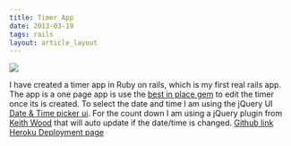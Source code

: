 ```yaml
---
title: Timer App
date: 2013-03-19
tags: rails
layout: article_layout
---
```

<div class="crop_port">
<img src="/img/blog/timer_app.png" class="crop_port">
</div>

I have created a timer app in Ruby on rails, which is my first real rails app. The app is a one page app is use the [best in place gem](https://github.com/bernat/best_in_place) to edit the timer once its is created. To select the date and time I am using the jQuery UI [Date & Time picker ui](http://trentrichardson.com/examples/timepicker/). For the count down I am using a jQuery plugin from [Keith Wood](http://keith-wood.name/countdown.html) that will auto update if the date/time is changed.
[Github link](https://github.com/ghzeisler/timer)
[Heroku Deployment page](http://serene-sands-7788.herokuapp.com/)

